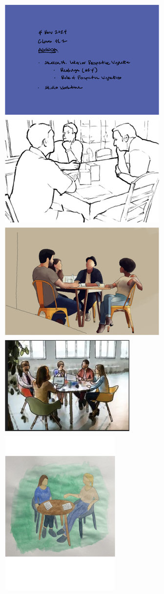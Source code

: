 ![Today's Agenda](images/241106-7_11-2.png)

![Interior Perspective Vignette](images/fig3-5_draft_sketchN_interiorRender.png)

![](images/Assignment_10_Above_Average.png)

![](images/Assignment_10_Average.png)

![](images/Assignment_10_Below_Average.png)

